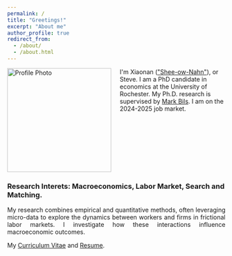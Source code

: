 ```yaml
---
permalink: /
title: "Greetings!"
excerpt: "About me"
author_profile: true
redirect_from: 
  - /about/
  - /about.html
---
```

<img src="/images/profile_1a.jpg" alt="Profile Photo" style="width:240px; float:left; margin-right:20px;">

I'm Xiaonan (["Shee-ow-Nahn"](https://translate.google.com/?hl=zh-CN&sl=zh-CN&tl=en&text=潇南&op=translate)), or Steve. 
I am a PhD candidate in economics at the University of Rochester. My Ph.D. research is supervised by [Mark Bils](https://sites.google.com/view/markbils/research). I am on the 2024-2025 job market.

<div style="clear:both;"></div>

### Research Interets: Macroeconomics, Labor Market, Search and Matching. 
<p style="text-align: justify;">
My research combines empirical and quantitative methods, often leveraging micro-data to explore the dynamics between workers and firms in frictional labor markets. I investigate how these interactions influence macroeconomic outcomes.
</p>

My [Curriculum Vitae](https://SteveShelnanMa.github.io/CV/CV.pdf) and [Resume](https://SteveShelnanMa.github.io/CV/Resume.pdf).

